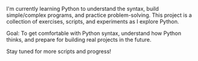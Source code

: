 I'm currently learning Python to understand the syntax, build simple/complex programs, and practice problem-solving.
This project is a collection of exercises, scripts, and experiments as I explore Python.

Goal:
To get comfortable with Python syntax, understand how Python thinks, and prepare for building real projects in the future.

Stay tuned for more scripts and progress!
